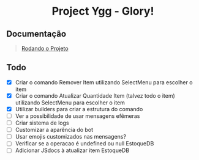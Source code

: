 <h1 align='center'>
    Project Ygg - Glory!
</h1>

## Documentação
>
> [Rodando o Projeto](./docs/SETUP.md)

## Todo

- [x] Criar o comando Remover Item utilizando SelectMenu para escolher o item
- [x] Criar o comando Atualizar Quantidade Item (talvez todo o item) utilizando SelectMenu para escolher o item
- [x] Utilizar builders para criar a estrutura do comando
- [ ] Ver a possibilidade de usar mensagens efêmeras
- [ ] Criar sistema de logs
- [ ] Customizar a aparência do bot
- [ ] Usar emojis customizados nas mensagens?
- [ ] Verificar se a operacao é undefined ou null EstoqueDB
- [ ] Adicionar JSdocs à atualizar item EstoqueDB